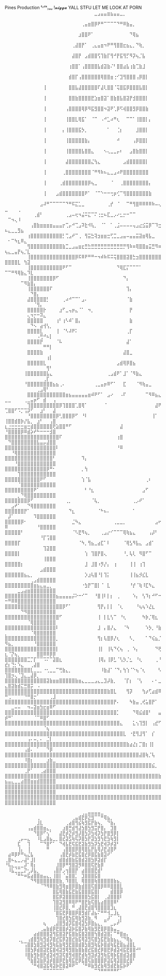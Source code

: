 Pines Production
ᶠᶸᶜᵏᵧₒᵤ !𝓷𝓲𝓰𝓰𝓪
YALL STFU LET ME LOOK AT PORN 
⠀⠀⠀⠀⠀⠀⠀⠀⠀⠀⠀⠀⠀⠀⠀⠀⠀⠀⠀⠀⠀⠀⠀⠀⠀⠀⠀⠀⣀⣠⣤⣤⣶⣦⣤⣤⣀⡀⠀⠀⠀⠀⠀⠀⠀⠀⠀⠀⠀⠀⠀⠀⠀⠀⠀⠀⠀⠀⠀⠀⠀⠀⠀⠀⠀
⠀⠀⠀⠀⠀⠀⠀⠀⠀⠀⠀⠀⠀⠀⠀⠀⠀⠀⠀⠀⠀⠀⠀⠀⢀⣤⣶⣿⡿⠟⠛⠉⠉⠉⠉⠙⠛⠿⣷⣤⡀⠀⠀⠀⠀⠀⠀⠀⠀⠀⠀⠀⠀⠀⠀⠀⠀⠀⠀⠀⠀⠀⠀⠀⠀
⠀⠀⠀⠀⠀⠀⠀⠀⠀⠀⠀⠀⠀⠀⠀⠀⠀⠀⠀⠀⠀⠀⠀⣰⣿⣿⠟⠁⠀⠀⠀⠀⠀⠀⠀⠀⠀⠀⠀⠙⢿⣦⠀⠀⠀⠀⠀⠀⠀⠀⠀⠀⠀⠀⠀⠀⠀⠀⠀⠀⠀⠀⠀⠀⠀
⠀⠀⠀⠀⠀⠀⠀⠀⠀⠀⠀⠀⠀⠀⠀⠀⠀⠀⠀⠀⠀⢀⣼⣿⡟⠁⠀⢀⣄⣤⣶⠲⠟⠛⢻⣿⣿⣖⣦⣄⡀⠙⢷⡀⠀⠀⠀⠀⠀⠀⠀⠀⠀⠀⠀⠀⠀⠀⠀⠀⠀⠀⠀⠀⠀
⠀⠀⠀⠀⠀⠀⠀⠀⠀⠀⠀⠀⠀⠀⠀⠀⠀⠀⠀⠀⠀⣼⣿⡟⠀⣠⣾⣿⣿⢫⢹⣷⡏⢻⠚⡟⣯⢻⡋⠻⡽⢦⡈⣧⠀⠀⠀⠀⠀⠀⠀⠀⠀⠀⠀⠀⠀⠀⠀⠀⠀⠀⠀⠀⠀
⠀⠀⠀⠀⠀⠀⠀⠀⠀⠀⠀⠀⠀⠀⠀⠀⠀⠀⠀⠀⢰⣿⣿⠁⢠⣿⣿⣿⣿⣧⣾⣽⣷⠌⠃⣿⣿⣴⣧⢰⣷⢉⣷⣸⠀⠀⠀⠀⠀⠀⠀⠀⠀⠀⠀⠀⠀⠀⠀⠀⠀⠀⠀⠀⠀
⠀⠀⠀⠀⠀⠀⠀⠀⠀⠀⠀⠀⠀⠀⠀⠀⠀⠀⠀⠀⣾⣿⡏⢠⣿⣿⣿⣿⣿⣿⢿⣿⣿⣶⢐⠊⣹⢻⣿⣿⣿⢠⡿⣿⡇⠀⠀⠀⠀⠀⠀⠀⠀⠀⠀⠀⠀⠀⠀⠀⠀⠀⠀⠀⠀
⠀⠀⠀⠀⠀⠀⠀⠀⠀⠀⠀⠀⢸⠀⠀⠀⠀⠀⠀⠀⣿⣿⣧⣼⣿⣿⣿⣿⣿⠏⣼⢇⣿⣿⠈⢭⣿⣯⡿⣿⣿⣿⣧⣿⡇⠀⠀⠀⠀⠀⠀⠀⠀⠀⠀⠀⠀⠀⠀⠀⠀⠀⠀⠀⠀
⠀⠀⠀⠀⠀⠀⠀⠀⠀⠀⠀⠀⢸⠀⠀⠀⠀⠀⠀⠀⣿⣿⣷⣿⣿⣿⣿⣟⣱⣶⣿⣽⠁⣿⣷⣿⣧⣿⣽⡟⣺⣿⣿⣿⡇⠀⠀⠀⠀⠀⠀⠀⠀⠀⠀⠀⠀⠀⠀⠀⠀⠀⠀⠀⠀
⠀⠀⠀⠀⠀⠀⠀⠀⠀⠀⠀⠀⢸⠀⠀⠀⠀⠀⠀⢠⣿⣿⣿⣿⢿⡿⠻⣯⣻⣿⣿⠲⣽⠟⢁⡿⠫⢾⣿⣿⣻⡿⣿⣿⣷⠀⠀⠀⠀⠀⠀⠀⠀⠀⠀⠀⠀⠀⠀⠀⠀⠀⠀⠀⠀
⠀⠀⠀⠀⠀⠀⠀⠀⠀⠀⠀⠀⢸⠀⠀⠀⠀⠀⠀⢸⣿⣿⣇⢿⣯⠁⠀⠈⠉⠀⠠⠚⣁⠴⠛⢆⠀⠀⠉⠉⠁⢸⣿⣿⡇⡄⠀⠀⠀⠀⠀⠀⠀⠀⠀⠀⠀⠀⠀⠀⠀⠀⠀⠀⠀
⠀⠀⠀⠀⠀⠀⠀⠀⠀⠀⠀⠀⢸⠀⠀⠀⠀⠀⡄⢸⣿⣿⣿⣯⡳⡀⠀⠀⠀⠀⠀⠀⠁⠀⠀⢈⡆⠀⠀⠀⠀⣸⣿⣿⡇⠀⠀⠀⠀⠀⠀⠀⠀⠀⠀⠀⠀⠀⠀⠀⠀⠀⠀⠀⠀
⠀⠀⠀⠀⠀⠀⠀⠀⠀⠀⠀⠀⢸⠀⠀⠀⠀⠀⠀⢸⣿⣿⣿⣿⣿⣷⡄⠀⠀⠀⠀⠀⠀⠀⠀⠚⠀⠀⠀⠀⢠⡿⣿⣿⡇⠀⠀⠀⠀⠀⠀⠀⠀⠀⠀⠀⠀⠀⠀⠀⠀⠀⠀⠀⠀
⠀⠀⠀⠀⠀⠀⠀⠀⠀⠀⠀⠀⢸⠀⠀⠀⠀⠀⠀⢸⣿⣿⣿⣿⣧⣿⣿⣄⠀⠀⠀⠢⢄⣀⣀⡤⠆⠀⠀⣠⣿⣷⣿⣿⡇⠀⠀⠀⠀⠀⠀⠀⠀⠀⠀⠀⠀⠀⠀⠀⠀⠀⠀⠀⠀
⠀⠀⠀⠀⠀⠀⠀⠀⠀⠀⠀⠀⢸⠀⠀⠀⠀⠀⠀⣼⣿⣿⣿⣿⣿⣿⣿⣌⢳⣄⠀⠀⠀⠀⠀⠀⠀⣠⣾⣿⣿⣿⣿⣿⡇⠀⠀⠀⠀⠀⠀⠀⠀⠀⠀⠀⠀⠀⠀⠀⠀⠀⠀⠀⠀
⠀⠀⠀⠀⠀⠀⠀⠀⠀⠀⠀⠀⢸⠀⠀⠀⠀⠀⢀⣿⣿⣿⣿⣿⣿⣿⣿⠈⠛⠻⠷⠦⣄⣀⣠⠴⠟⣿⣿⣿⣿⣿⣿⣿⣿⠀⠀⠀⠀⠀⠀⠀⠀⠀⠀⠀⠀⠀⠀⠀⠀⠀⠀⠀⠀
⠀⠀⠀⠀⠀⠀⠀⠀⠀⠀⠀⠀⢸⠀⠀⠀⠀⢀⣾⣿⣿⣿⣿⣿⣿⣿⡿⢦⣀⠀⠀⠀⠀⠈⠀⠀⢀⣿⣿⣿⣿⣿⣿⣿⣿⡄⠀⠀⠀⠀⠀⠀⠀⠀⠀⠀⠀⠀⠀⠀⠀⠀⠀⠀⠀
⠀⠀⠀⠀⠀⠀⠀⠀⠀⠀⠀⠀⢸⠀⠀⠀⣠⣾⣿⣿⣿⣿⣿⣿⣿⠟⠁⠀⠈⠉⠑⠒⠒⢒⡶⢊⠉⢻⣿⣿⣿⣿⣿⣿⣿⣷⠀⠀⠀⠀⠀⠀⠀⠀⠀⠀⠀⠀⠀⠀⠀⠀⠀⠀⠀
⠀⠀⠀⠀⠀⠀⠀⠀⠀⠀⠀⣠⠼⠛⠉⠉⠉⠉⠉⠙⠛⠯⣍⣁⣀⠀⠀⠀⠀⠀⠀⠀⢀⡞⠀⠈⠀⠀⠉⠛⢻⣿⠿⠿⠿⠿⠷⠤⢄⣀⠀⠀⠀⢀⠀⠀⠀⠀⠀⠀⠀⠀⠀⠀⠀
⠀⠀⠀⠀⠀⠀⠀⠀⠀⢀⣾⠃⠀⠀⠀⠀⠀⠀⠀⢀⣠⠤⢖⠲⣬⠭⣍⠉⠍⢐⣒⠦⣏⣀⡠⠔⣂⡒⠒⠉⠉⠀⠀⠀⠀⠀⠀⠀⠀⠀⠉⠲⢄⠸⠀⠀⠀⠀⠀⠀⠀⠀⠀⠀⠀
⠀⠀⠀⠀⠀⠀⠀⠀⢠⣿⣷⣶⣶⣶⣶⣤⣤⣤⡖⢉⡤⠚⢉⣠⠽⣗⠺⢧⡀⠀⠈⠁⠀⠁⢀⣨⠤⠤⠤⠤⢤⣠⣔⣪⣭⡿⠉⠹⣒⠦⣄⣀⣀⣻⣦⠀⠀⠀⠀⠀⠀⠀⠀⠀⠀
⠀⠀⠀⠀⠀⠀⠀⢰⣿⣿⣿⣿⣿⣿⣿⣿⣿⣿⡃⢉⣠⠞⠉⢀⠀⢻⣭⣓⢽⣲⣶⣶⣒⢋⣉⣀⣠⣤⠤⣤⣤⣭⣽⣶⢿⣧⣀⠀⠀⠀⠂⠉⠳⣆⠿⣄⠀⠀⠀⠀⠀⠀⠀⠀⠀
⠀⠀⠀⠀⠀⠀⠀⢻⣿⣿⣿⣿⣿⣿⣿⣿⣿⣿⣷⣉⣀⣠⣤⣶⣖⣛⣓⣛⣛⣛⣛⣛⣛⣛⣛⣛⣛⡛⢻⠷⠶⢿⣿⣿⣶⣭⣛⠻⠶⢦⣄⣀⣤⡟⢦⡈⣇⠀⠀⠀⠀⠀⠀⠀⠀
⠀⠀⠀⠀⠀⠀⠀⢸⣿⣿⣿⣿⣿⣿⣿⣿⣿⣿⣿⣿⣿⣿⡿⠯⠿⠟⠛⠛⠒⠲⠾⠷⠯⠭⢭⣿⣿⣿⣽⣿⣓⣲⣿⣿⣿⣿⣿⣿⣿⣿⣿⣿⣿⣇⠀⢳⣽⠀⠀⠀⠀⠀⠀⠀⠀
⠀⠀⠀⠀⠀⠀⠀⢸⣿⣿⣿⣿⣿⣿⣿⣿⣿⣿⠟⠋⠉⠀⠀⠀⠀⠀⠀⠀⠀⠀⠀⠀⠀⠀⠀⠙⢿⣏⡍⠉⠉⠉⠁⠀⠀⠀⠀⠀⠀⠉⠉⠛⠻⢿⣷⣄⠹⣇⠀⠀⠀⠀⠀⠀⠀
⠀⠀⠀⠀⠀⠀⠀⢸⣿⣿⣿⣿⣿⣿⣿⡿⠋⠀⠀⠀⠀⠀⠀⠀⠀⠀⠀⠀⠀⠀⠀⠀⠀⠀⠀⠀⠀⠙⡄⠀⠀⠀⠀⠀⠀⠀⠀⠀⠀⠀⠀⠀⠀⠀⠉⠻⣷⣿⡄⠀⠀⠀⠀⠀⠀
⠀⠀⠀⠀⠀⠀⠀⢸⣿⣿⣿⣿⣿⣿⠏⠀⠀⠀⠀⠀⠀⠀⠀⠀⠀⠀⠀⠀⠀⠀⠀⠀⠀⠀⠀⠀⠀⠀⢹⡄⠀⠀⠀⠀⠀⠀⠀⠀⠀⠀⠀⠀⠀⠀⠀⠀⠀⠙⣿⡄⠀⠀⠀⠀⠀
⠀⠀⠀⠀⠀⠀⠀⣼⣿⣿⣿⣿⣿⡃⠀⠀⠀⠀⢀⠴⠚⠉⠉⠁⣠⠄⠀⠀⠀⠀⠀⠀⠀⠀⠀⠀⠀⠀⠈⣷⠀⠀⠀⠀⠀⠀⠀⠀⠀⠀⠀⠀⠀⠀⠀⠀⠀⠀⠈⢻⡄⠀⠀⠀⠀
⠀⠀⠀⠀⠀⠀⠀⣿⣿⣿⣿⣿⡗⠀⠀⠀⠀⣰⠋⣀⢤⡶⣄⠈⠁⠀⠲⡀⠀⠀⠀⠀⠀⠀⠀⠀⠀⠀⠀⡟⠀⠀⠀⠀⠀⠀⠀⠀⠀⠀⠀⠀⠀⠀⠀⠀⢄⠲⡒⠒⠽⣄⠀⠀⠀
⠀⠀⠀⠀⠀⠀⠀⣿⣿⣿⣿⣿⠀⠀⠀⠀⢰⠃⢰⠣⠾⠁⣿⡄⠀⠀⠀⠀⠀⠀⠀⠀⠀⠀⠀⠀⠀⠀⠀⣷⠀⠀⠀⠀⠀⠀⠀⠀⠀⠀⠀⠀⠀⠀⠀⠀⠀⠙⠢⠀⣴⢺⢣⡀⠀
⠀⠀⠀⠀⠀⠀⠀⣿⣿⣿⣿⣇⠀⠀⠀⠀⢸⠀⠈⠣⠼⠟⠅⠀⠀⠀⠀⠀⠀⠀⠀⠀⠀⠀⠀⠀⠀⠀⢀⡏⠀⠀⠀⠀⠀⠀⠀⠀⠀⠀⠀⠀⠀⠀⠀⠀⠀⠀⠀⠠⢛⠚⠦⡇⠀
⠀⠀⠀⠀⠀⠀⠀⣿⣿⣿⣿⡟⠀⠀⠀⠀⠈⠧⠀⠀⠀⠀⠀⠀⠀⠀⠀⠀⠀⠀⠀⠀⠀⠀⠀⠀⠀⠀⣼⠁⠀⠀⠀⠀⠀⠀⠀⠀⠀⠀⠀⠀⠀⠀⠀⠀⠀⠀⠀⠀⠀⠛⠛⡇⠀
⠀⠀⠀⠀⠀⠀⠀⣿⣿⣿⣿⣷⠀⠀⠀⠀⠀⠀⠀⠀⠀⠀⠀⠀⠀⠀⠀⠀⠀⠀⠀⠀⠀⠀⠀⠀⠀⣼⣿⣀⠀⠀⠀⠀⠀⠀⠀⠀⠀⠀⠀⠀⠀⠀⠀⠀⠀⠀⠀⠀⠀⠀⢰⡇⠀
⠀⠀⠀⠀⠀⠀⠀⣿⣿⣿⣿⣿⣇⠀⠀⠀⠀⠀⠀⠀⠀⠀⠀⠀⠀⠀⠀⠀⠀⠀⠀⠀⠀⠀⠀⣠⣾⢿⡿⣿⣦⠀⠀⠀⠀⠀⠀⠀⠀⠀⠀⠀⠀⠀⠀⠀⠀⠀⠀⠀⠀⠀⢻⠃⠀
⠀⠀⠀⠀⠀⠀⢸⣿⣿⣿⣿⣿⣿⣧⣄⠀⠀⠀⠀⠀⠀⠀⠀⠀⠀⠀⠀⠀⠀⠀⠀⠀⢀⣠⣾⠟⠁⣸⠁⠈⠻⣷⣄⠀⠀⠀⠀⠀⠀⠀⠀⠀⠀⠀⠀⠀⠀⠀⠀⠀⠀⢀⡏⠀⠀
⠀⠀⠀⠀⠀⠀⠘⣿⣿⣿⣿⣿⣿⣿⣿⣦⣦⢀⠄⠀⠀⠀⠀⠀⠀⠀⠀⠀⢀⣀⣤⡶⠿⠋⠁⠀⠀⣏⠀⠀⠀⠈⠻⢷⣤⣀⠀⠀⠀⠀⠀⠀⠀⠀⠀⠀⠀⠀⠀⢀⣠⢿⠃⠀⠀
⠀⠀⠀⠀⠀⠀⠀⣿⣿⣿⣿⣿⣿⣿⣿⣿⣿⣿⣿⣶⣦⣤⣤⣤⣤⣤⣶⠾⠟⠋⠁⠀⣠⠔⠀⠀⠠⠏⠀⠀⠀⠀⠀⠀⠉⠻⠿⣦⣄⣀⣀⠀⠀⠀⠀⢀⣀⣤⡶⠋⠀⣾⠀⠀⢠
⠀⠀⠀⠀⠀⠀⠀⢹⣿⣿⣿⣿⣿⣿⣿⣿⣿⡿⢹⣿⣿⣿⢁⣿⢿⠁⠀⠀⠀⠀⠀⠈⠀⠀⠀⠀⠀⠀⠀⠀⠀⠀⠀⠀⠀⠀⠀⣼⠟⢉⣿⣿⠋⠩⡉⢩⡽⠋⠀⠀⣰⠃⠀⠀⣼
⠀⠀⠀⠀⠀⠀⠀⠘⣿⣿⣿⣿⣿⣿⣿⣿⡿⢃⣿⣿⣿⡿⠋⠀⠘⠇⠀⠀⠀⠀⠀⠀⠀⠀⠀⠀⠀⠀⠀⠀⠀⠀⠀⠀⠀⠀⢸⠁⠀⢸⣿⣿⣾⣿⡷⡜⣧⡀⠀⣰⠃⠀⠀⢠⣿
⣆⣐⣒⣒⣒⣒⣶⣒⣾⣿⣿⣿⣿⣿⣿⢟⣵⣿⣿⠛⠋⠀⠀⠀⠀⠀⠀⠀⠀⠀⠀⠀⠀⠀⠀⠀⣼⠀⠀⠀⠀⠀⠀⠀⠀⠀⠀⠀⠀⠘⣿⣿⣿⣿⡿⠿⣾⡵⠞⠓⠒⠒⠒⣺⣿
⣿⣿⣿⣿⣿⣿⣿⣿⣿⣿⣿⣿⣿⣿⣿⣿⣿⠏⠀⠀⠀⠀⠀⠀⠀⠀⠀⠀⠀⠀⠀⠀⠀⠀⠀⢰⣿⠀⠀⠀⠀⠀⠀⠀⠀⠀⠀⠀⠀⠀⠙⣿⣿⣿⣿⣿⣿⣿⣿⣧⣤⡤⣼⣿⣿
⣿⣿⣿⣿⣿⣿⣿⣿⣿⣿⣿⣿⣿⣿⣿⣿⠇⠀⠀⠀⠀⠀⠀⠀⠀⠀⠀⠀⠀⠀⠀⠀⠀⠀⠀⠘⠿⠀⠀⠀⠀⠀⠀⠀⠀⠀⠀⠀⠀⠀⠀⠘⢿⣿⣿⣿⣿⣿⣿⣿⣿⣿⣿⣿⣿
⣿⣿⣿⣿⣿⣿⣿⣿⣿⣿⣿⣿⣿⣿⣿⠃⠀⠀⠀⠀⠀⠀⠀⠀⠹⡄⠀⠀⠀⠀⠀⠀⠀⠀⠀⠀⠀⠀⠀⠀⠀⠀⠀⠀⠀⠀⠀⠀⠀⠀⠀⠀⠘⣿⣿⣿⣿⣿⣿⣿⣿⣿⣿⣿⣿
⣿⣿⣿⣿⣿⣿⣿⣿⣿⣿⣿⣿⣿⡿⠛⠂⠀⠀⠀⠀⠀⠀⠀⠀⡀⢳⠀⠀⠀⠀⠀⠀⠀⠀⠀⠀⠀⠀⠀⠀⠀⠀⠀⠀⠀⠀⠀⠀⠀⠀⠀⠀⠀⢹⣿⣿⣿⣿⣿⣿⣿⣿⣿⣿⣿
⣿⣿⣿⣿⣿⣿⣿⣿⣿⣿⣿⠟⠋⠀⠀⠀⠀⠀⠀⠀⠀⠀⠀⠀⢱⠈⣧⠀⠀⠀⠀⠀⠀⠀⠀⠀⠀⠀⠀⠀⠀⠀⠀⠀⢀⠆⠀⠀⠀⠀⠀⠀⠀⠈⣿⣿⣿⣿⣿⣿⣿⣿⣿⣿⣿
⣿⣿⣿⣿⣿⣿⣿⣿⣿⠟⠁⠀⠀⠀⠀⠀⠀⠀⠀⠀⠀⠀⠀⠀⠀⠃⠘⣆⠀⠀⠀⠀⠀⠀⠀⠀⠀⠀⠀⠀⠀⠀⠀⣠⠋⠀⠀⠀⠀⠀⠀⠀⠀⡀⠙⢿⣿⣿⣿⣿⣿⣿⣿⣿⣿
⣿⣿⣿⣿⣿⣿⣿⡿⠋⠀⠀⠀⠀⠀⠀⠀⠀⠀⠀⢀⡀⠀⠀⠀⠀⠀⠀⠈⢧⡀⠀⠀⠀⠀⠀⠀⠀⠀⠀⠀⢀⡠⠞⠁⠀⠀⠀⠀⠀⠀⠀⣠⠞⠁⠀⠀⠙⢿⣿⣿⣿⣿⣿⣿⣿
⣿⣿⣿⣿⣿⣿⡟⠁⠀⠀⠀⠀⠀⠀⠀⠀⠀⠀⠀⠀⠙⣆⠀⠀⠀⠀⠀⠀⠀⠈⠓⠦⠄⠀⠀⠀⠀⠀⠀⠀⠁⠀⠀⠀⠀⠀⠀⠀⠀⠀⡼⠁⠀⠀⠀⠀⠀⠀⠹⣿⣿⣿⣿⣿⣿
⣿⣿⣿⣿⣿⡿⠂⠀⠀⠀⠀⠀⠀⠀⠀⠀⠀⠀⠀⠀⠀⣈⠳⣄⠀⠀⠀⠀⠀⠀⠀⠀⠀⠀⢀⣀⣀⡀⠀⠀⠀⠀⠀⠀⠀⠀⠀⣠⠖⠿⠀⠀⠀⠀⠀⠀⠀⠀⠀⠘⣿⣿⣿⣿⣿
⣿⣿⣿⣿⣿⠃⠀⠀⠀⠀⠀⠀⠀⠀⠀⠀⠀⠀⠀⠀⠀⠈⠣⣟⠻⢦⡀⠀⠀⠀⢀⣠⡔⠊⠉⠉⠉⢿⢷⣦⣄⠀⠀⠀⠀⢠⡼⠃⠀⠀⠀⠀⠀⠀⠀⠀⠀⠀⠀⠀⠘⡏⢩⣿⣿
⣿⣿⣿⣿⡏⠀⠀⠀⠀⠀⠀⠀⠀⠀⠀⠀⠀⠀⠀⠀⠀⠀⠀⠈⠳⡀⢻⣦⣀⣴⣏⠁⠇⠀⠀⠀⠀⠈⢿⣣⠻⣧⣄⠀⣠⣾⠁⠀⠀⠀⠀⠀⠀⠀⠀⠀⠀⠀⠀⠀⠀⢹⣽⣿⣿
⣿⣿⣿⣿⡇⠀⠀⠀⠀⠀⠀⠀⠀⠀⠀⠀⠀⠀⠀⠀⠀⠀⠀⠀⠀⢱⠀⢹⣿⡟⣿⢄⠀⠀⠀⠀⠀⠘⡀⢧⢇⠀⠻⣿⠋⠉⠀⠀⠀⠀⠀⠀⠀⠀⠀⠀⠀⠀⠀⠀⠀⢸⣿⣿⣿
⣿⣿⣿⣿⣿⡆⠀⠀⠀⠀⠀⠀⠀⠀⠀⠀⠀⠀⠀⠀⠀⠀⠀⠀⠀⣸⠀⣸⣿⠰⡻⡜⡄⠀⢰⠀⠀⠀⠀⢸⢸⠀⢰⢹⠀⠀⠀⠀⠀⠀⠀⠀⠀⠀⠀⠀⠀⠀⠀⠀⣠⣾⣿⣿⣿
⣿⣿⣿⣿⣿⣿⣦⣄⡀⠀⠀⠀⠀⠀⠀⠀⠀⠀⠀⠀⠀⠀⠀⠀⠀⡱⣰⢧⣿⠘⡇⢹⡅⠀⠀⠀⠀⠀⠀⢸⢸⣦⡺⣎⣇⠀⠀⠀⠀⠀⠀⠀⠀⠀⠀⠀⠀⢀⣠⣾⣿⣿⣿⣿⣿
⣿⣿⣿⣿⣿⣿⣿⣿⣿⣶⣦⣄⣤⣀⡀⠀⠀⠀⠀⠀⠀⠀⠀⠀⠐⣳⡟⠉⣿⡇⠈⠀⣇⠀⠀⠀⠀⠀⠀⠘⡞⠈⢷⠸⣏⠳⣄⠀⠀⠀⠀⠀⠀⣀⣠⣴⣶⣿⣿⣿⣿⣿⣿⣿⣿
⣿⣿⣿⣿⣿⣿⣿⣿⣿⣿⣿⣿⣿⣿⣿⣿⣦⣤⣤⣤⣤⡬⠕⠒⠊⠉⠀⠀⠘⣿⢸⠇⡇⡆⠀⢀⠀⠀⠀⠀⠱⡄⠀⢣⠹⡆⠚⠋⠒⠒⠛⠿⠿⣿⣿⣿⣿⣿⣿⣿⣿⣿⣿⣿⣿
⣿⣿⣿⣿⣿⣿⣿⣿⣿⣿⣿⣿⣿⣿⣿⣿⣿⣿⡿⠋⠁⠀⠀⠀⠀⠀⠀⠀⠀⢻⡟⡄⡇⡇⠀⠈⢆⠀⠀⠀⠀⠘⢦⢦⠱⣜⣆⠀⠀⠀⠀⠀⠀⠀⠙⠻⣿⣿⣿⣿⣿⣿⣿⣿⣿
⣿⣿⣿⣿⣿⣿⣿⣿⣿⣿⣿⣿⣿⣿⣿⣿⣿⠋⠀⠀⠀⠀⠀⠀⠀⠀⠀⠀⠀⢸⠀⡇⣇⢣⠉⠀⠘⢆⠀⠀⠀⠀⠀⠳⡷⡈⢿⣆⠀⠀⠀⠀⠀⠀⠀⠀⠈⢿⣿⣿⣿⣿⣿⣿⣿
⣿⣿⣿⣿⣿⣿⣿⣿⣿⣿⣿⣿⣿⣿⣿⣿⠇⠀⠀⠀⠀⠀⠀⠀⠀⠀⠀⠀⠀⣸⠀⡄⣿⡜⣄⠀⠀⠈⠳⠀⠀⠀⠀⠀⠱⡳⡀⠘⣷⡀⠀⠀⠀⠀⠀⠀⠀⠈⢿⣿⣿⣿⣿⣿⣿
⣿⣿⣿⣿⣿⣿⣿⣿⣿⣿⣿⣿⣿⣿⣿⣿⡀⠀⠀⠀⠀⠀⠀⠀⠀⠀⠀⠀⠀⢻⡆⢧⣿⡿⡜⢆⠀⠀⠀⠣⡀⠀⠀⠀⠁⠙⢮⣦⡈⠻⣦⡀⠀⠀⠀⠀⠀⠀⠘⣿⣿⣿⣿⣿⣿
⣿⣿⣿⣿⣿⣿⣿⣿⣿⣿⣿⣿⣿⣿⣿⣿⡇⠀⠀⠀⠀⠀⠀⠀⠀⠀⠀⠀⠀⢸⡇⠀⢸⢧⠙⢎⢦⠀⢀⠀⠱⡄⠀⠀⠀⠀⠀⠙⢟⣆⠈⡝⢦⡀⠀⠀⠀⠀⠀⣿⣿⠿⠿⡿⡿
⣿⣿⣿⣿⣿⣿⣿⣉⡉⡏⠉⠉⠩⠍⠉⣽⣿⣆⠀⠀⠀⠀⠀⠀⠀⠀⠀⠀⠀⢸⢿⡄⢸⡿⣃⠈⢣⡳⡈⣂⠀⠘⢆⠀⠀⠀⠀⢀⠘⣞⡆⢙⡂⠱⣄⠀⠀⢀⣼⣿⠀⠀⠀⠀⠀
⣿⣿⣿⣿⣿⣿⣿⣿⣇⣀⣀⡀⠐⢂⣀⣀⠉⢛⣷⣄⡀⠀⠀⠀⠀⠀⠀⠀⠀⠀⠸⣷⣼⠁⠈⠙⡄⢳⢱⠈⠑⢦⠈⢆⠀⠀⠀⠀⠣⢹⣿⡲⢄⠈⣹⣄⣀⣼⡿⡀⠀⠀⠀⠀⠀
⣿⣿⣿⣿⣿⣿⣿⣿⣿⣿⣿⣿⣿⣽⣷⣶⣶⣿⣿⣿⣿⣿⣷⣶⣄⣀⣀⣀⣠⣄⣀⣹⡼⣷⡀⠀⠀⠈⡏⡆⠀⠈⢣⠀⠀⠀⠄⠂⣀⣄⣿⣽⣷⣾⣍⣛⣿⡭⠀⠠⠀⠀⠀⠀⠀
⣿⣿⣿⣿⣿⣿⣿⣿⣿⣿⣿⣿⣿⣿⣿⣿⣿⣿⣿⣿⣿⣿⣿⣿⣿⣿⣿⣿⣿⣿⣿⣿⣷⣿⣇⠀⠀⠀⢻⡽⠀⠀⠀⢳⡴⢋⣴⣾⠿⠛⢉⠉⠉⠉⠉⠙⠛⣿⡒⠁⠀⠀⠀⢀⣸
⣿⣿⣿⣿⣿⣿⣿⣿⣿⣿⣿⣿⣿⣿⣿⣿⣿⣿⣿⣿⣿⣿⣿⣿⣿⣿⣿⣿⣿⣿⣿⣿⣿⣿⡟⠄⠀⠀⠀⠳⣷⣤⢀⢞⣥⣿⡟⠁⠀⠀⠀⣀⠤⠤⠀⠀⠲⠤⣽⣶⣳⣖⣶⠿⠋
⣿⣿⣿⣿⣿⣿⣿⣿⣿⣿⣿⣿⣿⣿⣿⣿⣿⣿⣿⣿⣿⣿⣿⣿⣿⣿⣿⣿⣿⣿⣿⣿⣿⣿⣿⡁⠀⠀⠀⠀⠙⢿⣮⣾⣿⠃⠀⠀⣤⡾⠛⠁⠀⠀⠀⠀⠀⠀⠈⠉⠿⣿⠋⠀⠀
⣿⣿⣿⣿⣿⣿⣿⣿⣿⣿⣿⣿⣿⣿⣿⣿⣿⣿⣿⣿⣿⣿⣿⣿⣿⣿⣿⣿⣿⣿⣿⣿⣿⣿⣿⣿⣄⠀⠀⠀⣅⢢⢹⣻⡇⠀⢠⣞⠋⠀⠀⠀⠀⠀⠀⠀⠀⠀⠀⠀⠀⠈⢦⠀⠀
⣿⣿⣿⣿⣿⣿⣿⣿⣿⣿⣿⣿⣿⣿⣿⣿⣿⣿⣿⣿⣿⣿⣿⣿⣿⣿⣿⣿⣿⣿⣿⣿⣿⣿⣿⣿⣿⣇⠀⠐⣟⢻⣸⢻⠁⠀⡎⠀⠀⠀⠀⠀⠀⠀⠀⠀⢠⠄⠤⡀⠄⠀⣈⡇⠀
⣿⣿⣿⣿⣿⣿⣿⣿⣿⣿⣿⣿⣿⣿⣿⣿⣿⣿⣿⣿⣿⣿⣿⣿⣿⣿⣿⣿⣿⣿⣿⣿⣿⣿⣿⣿⣿⣿⣷⣴⣜⡆⡉⣿⡆⢸⡇⠀⠀⠀⠀⠀⠀⠀⠀⢠⣾⠄⠀⠁⠀⠀⠙⡿⠀
⣿⣿⣿⣿⣿⣿⣿⣿⣿⣿⣿⣿⣿⣿⣿⣿⣿⣿⣿⣿⣿⣿⣿⣿⣿⣿⣿⣿⣿⣿⣿⣿⣿⣿⣿⣿⣿⣿⣿⣿⣿⣿⣼⣿⢷⡈⢧⠀⠀⠀⠀⠀⠀⠀⠀⠸⣿⡆⠀⠀⠀⠀⣰⣷⣀
⣿⣿⣿⣿⣿⣿⣿⣿⣿⣿⣿⣿⣿⣿⣿⣿⣿⣿⣿⣿⣿⣿⣿⣿⣿⣿⣿⣿⣿⣿⣿⣿⣿⣿⣿⣿⣿⣿⣿⣿⣿⣿⣿⣿⣿⣿⣮⡀⠀⠀⠀⠀⠀⠀⠀⢀⡟⠁⠀⠀⢀⣴⣿⣿⣿
⣿⣿⣿⣿⣿⣿⣿⣿⣿⣿⣿⣿⣿⣿⣿⣿⣿⣿⣿⣿⣿⣿⣿⣿⣿⣿⣿⣿⣿⣿⣿⣿⣿⣿⣿⣿⣿⣿⣿⣿⣿⣿⣿⣿⣿⣿⣿⣿⣷⣦⣤⣄⣀⣀⣴⣿⣿⣶⣶⣾⣿⣿⣿⣿⣿
⣿⣿⣿⣿⣿⣿⣿⣿⣿⣿⣿⣿⣿⣿⣿⣿⣿⣿⣿⣿⣿⣿⣿⣿⣿⣿⣿⣿⣿⣿⣿⣿⣿⣿⣿⣿⣿⣿⣿⣿⣿⣿⣿⣿⣿⣿⣿⣿⣿⣿⣿⣿⣿⣿⣿⣿⣿⣿⣿⣿⣿⣿⣿⣿⣿
⣿⣿⣿⣿⣿⣿⣿⣿⣿⣿⣿⣿⣿⣿⣿⣿⣿⣿⣿⣿⣿⣿⣿⣿⣿⣿⣿⣿⣿⣿⣿⣿⣿⣿⣿⣿⣿⣿⣿⣿⣿⣿⣿⣿⣿⣿⣿⣿⣿⣿⣿⣿⣿⣿⣿⣿⣿⣿⣿⣿⣿⣿⣿⣿⣿



⠀⠀⠀⠀⠀⠀⠀⠀⠀⠀⠀⠀⠀⠀⠀⠀⠀⠀⠀⠀⠀⠀⠀⠀⢀⣀⣤⣤⣤⣤⣀⠀⠀⠀⠀⠀⠀⠀⠀⠀⠀⠀⠀
⠀⠀⠀⠀⠀⠀⠀⠀⠀⠀⢀⠀⠀⠀⠀⠀⠀⠀⠀⠀⠀⢀⣤⣾⣟⡿⣝⣻⠉⠉⠛⢿⣦⡀⠀⠀⠀⠀⠀⠀⠀⠀⠀
⠀⠀⠀⠀⠀⠀⠀⠀⠀⠀⣸⣇⠀⠀⠀⠀⠀⠀⠀⢀⣴⣿⢻⣮⢷⣻⣯⡟⣷⢦⡀⠀⠙⣷⡄⠀⠀⠀⠀⠀⠀⠀⠀
⠀⠀⠀⠀⠀⠀⠀⢠⣤⣾⣿⣿⣶⣄⡀⠀⠀⠀⣰⣿⣛⣾⢻⣼⣳⣿⣳⣻⣭⡟⣿⡄⠀⣹⣿⠀⠀⠀⠀⠀⠀⠀⠀
⠀⠀⠀⠀⠀⠀⠀⠀⠀⠙⣿⡿⠋⢢⠁⠀⠀⣼⣟⡾⣝⡾⣻⡼⣿⣳⡽⣳⢾⡽⣳⡟⣿⣻⡿⡇⠀⠀⠀⠀⠀⠀⠀
⠀⠀⠀⠀⢀⡤⠤⣄⠀⠀⠸⣇⣠⣿⣦⣀⡀⣿⣞⣽⣫⢷⢯⡽⣿⣳⡟⣽⣳⣻⢳⣟⣳⢷⣻⡇⠀⠀⠀⠀⠀⠀⠀
⠀⠀⠀⠀⣏⠀⠀⢹⠀⠀⠀⠉⠙⣿⠋⠁⠀⠙⢾⣧⣟⢯⣯⣟⣽⣷⣻⣳⡽⣳⣟⢾⡽⡾⣽⠃⠀⠀⠀⠀⠀⠀⠀
⠀⠀⠀⠀⢸⡄⠀⢸⠀⠀⠀⠀⠀⠛⠀⠀⠀⠀⢠⣿⣿⣿⡿⣿⢿⣿⣧⡟⣧⢿⡼⣟⣼⣿⠟⠀⠀⠀⠀⠀⠀⠀⠀
⠀⣴⠿⡿⠟⠛⢦⣌⣧⠀⠀⠀⠀⠀⠀⠀⠀⢠⣿⣟⡾⣷⣟⣯⣿⣞⡿⣿⣯⣷⣿⣽⠞⠁⠀⠀⠀⠀⠀⠀⠀⠀⠀
⢀⣿⠦⣄⣀⡠⣼⠃⣸⡇⠀⠀⠀⠀⠀⠀⠀⣾⣿⣾⣿⣷⣯⣿⣾⣽⣿⣳⡿⣽⣾⡏⠀⠀⠀⠀⠀⠀⠀⠀⠀⠀⠀
⠘⢧⣄⣀⣀⣀⡼⠁⢿⡆⠀⠀⠀⠀⠀⠀⣸⣿⡿⠛⣻⣿⣽⡻⠿⣿⣿⢯⣟⣷⡿⠀⠀⠀⠀⠀⠀⠀⠀⠀⠀⠀⠀
⠀⠸⣧⣈⣉⣀⡝⢂⡼⣧⡀⠀⠀⠀⠀⢠⣿⡟⡠⢲⣿⣿⡟⠀⣴⣿⣿⣿⣟⣾⠃⠀⠀⠀⠀⠀⠀⠀⠀⠀⠀⠀⠀
⠀⠀⠀⠈⠛⠓⠶⣯⣴⣿⣿⣶⣤⣄⡀⢸⣿⡇⠈⣬⣿⣿⡁⠀⣹⣿⣿⣿⣯⣿⠀⠀⠀⠀⠀⠀⠀⠀⠀⠀⠀⠀⠀
⠀⠀⠀⠀⠀⠀⠀⠀⠙⠻⣿⣿⣿⣿⣿⣿⣿⣷⡀⠹⣿⣿⣇⠀⢿⣿⣿⣿⢷⣿⣿⣿⣿⣿⣷⣦⡀⠀⠀⠀⠀⠀⠀
⠀⠀⠀⠀⠀⠀⠀⠀⠀⠀⠀⠈⠙⠻⠿⣿⣷⣻⢿⣶⣿⡿⣿⣷⣾⣿⣿⢯⣿⣿⡿⠿⠿⣿⣿⣿⣇⠀⠀⠀⠀⠀⠀
⠀⠀⠀⠀⠀⠀⠀⠀⠀⠀⠀⠀⠀⠀⠀⣿⣯⢿⣿⣷⣯⣟⣷⣯⣿⣿⣿⣯⣿⡇⠀⠀⠀⣾⣿⣿⡿⠀⠀⠀⠀⠀⠀
⠀⠀⠀⠀⠀⠀⠀⠀⠀⠀⠀⠀⠀⠀⠀⣿⣯⡿⣽⣿⣿⣿⣿⣿⣿⣿⣳⣯⣿⡇⠀⢀⣼⣿⣿⣿⠇⠀⠀⠀⠀⠀⠀
⠀⠀⠀⠀⠀⠀⠀⠀⠀⠀⠀⠀⠀⠀⠀⢹⣿⣽⣻⣿⠿⢿⠟⠛⣿⣟⣷⢯⣿⣧⣴⣿⣿⣿⠿⠃⠀⠀⠀⠀⠀⠀⠀
⠀⠀⠀⠀⠀⠀⠀⠀⠀⠀⠀⠀⠀⠀⠀⢸⣿⣞⡿⣿⡀⠛⢀⣼⣿⣟⣾⣿⢻⣿⣿⣿⣿⣹⣆⠀⠀⠀⠀⠀⠀⠀⠀
⠀⠀⠀⠀⠀⠀⠀⠀⠀⠀⠀⠀⠀⠀⠀⠈⣿⣯⣟⡿⣿⣿⡿⣿⣻⣾⡏⣼⣦⠍⠛⠛⢺⣀⣸⣆⠀⠀⠀⠀⠀⠀⠀
⠀⠀⠀⠀⠀⠀⠀⠀⠀⠀⠀⠀⠀⠀⠀⠀⢹⣿⣞⣿⣳⣯⢿⣷⣻⣽⣷⡀⠻⠀⠀⣀⡼⠁⠀⢈⡇⠀⠀⠀⠀⠀⠀
⠀⠀⠀⠀⠀⠀⠀⠀⠀⠀⠀⠀⢦⠀⠀⢀⣼⣿⣻⣾⡽⣯⣿⢾⣽⣳⡿⣿⣦⣄⡀⠉⠀⣀⡤⠞⠁⠀⠀⠀⠀⠀⠀
⠀⠀⠀⠀⠀⠀⠀⠀⠀⠀⠀⢀⣤⣷⣾⡿⣟⣿⣿⡾⣽⡷⣯⣿⡽⣷⢿⣷⣻⣟⣿⡿⣿⣷⣤⣀⠀⠀⠀⠀⠀⠀⠀
⠀⠀⠀⠀⠀⠀⠀⠀⠀⣴⣾⣿⣿⣿⣽⢻⣯⣿⣽⡟⣯⣿⣷⣯⣿⣽⣿⣿⢳⣿⣾⣽⣿⡅⠉⠛⣿⣶⡄⠀⠀⠀⠀
⠀⠀⠀⠀⢀⡀⠀⢠⣾⣿⣻⢷⣻⣾⡽⣿⣞⣯⡿⣽⣿⣞⣷⣯⢿⣽⣻⢯⣿⣳⣯⣟⣷⣷⣦⣄⡈⠙⢿⣦⠀⠀⠀
⠀⠀⠀⠀⠀⠉⢩⣿⣿⣳⣿⣻⣽⢾⣻⢷⣯⣷⢿⣻⣟⣿⣿⣾⣿⣳⣿⣻⢷⣯⡷⣿⣾⢷⣯⣟⣿⣦⣼⣿⣇⠀⠀
⠀⠀⠀⠀⠀⠀⢸⣿⣳⡿⣾⣿⣽⣟⣯⣿⢾⣽⣻⢿⣻⣿⣷⣿⣷⣿⣞⣯⣿⣞⡿⣿⣟⡿⣾⣽⢾⣯⣟⣿⣿⠚⠃
⠀⠀⠀⠀⠀⠀⠸⣿⣷⣻⡷⣿⣟⣾⣽⢾⣻⣽⢯⣿⣻⢾⣿⣟⣾⢷⣻⣽⡾⣽⣻⢷⣯⢿⡷⣯⣿⣾⣽⣾⣿⠀⠀
⠀⠀⠀⠀⠀⠀⠀⠙⣷⣿⣽⣷⡿⣽⡾⣿⣿⡿⣟⣷⢿⣯⣟⡿⣯⣿⢯⣷⣿⣿⣿⡿⣽⣯⢿⣽⣿⣿⣞⣿⠃⠀⠀
⠀⠀⠀⠀⠀⠀⠀⠀⠈⠛⢾⣿⣽⣯⢿⣽⡷⣟⣿⣽⠿⠟⠉⠀⠈⠛⠿⣷⣻⣞⣷⢿⣻⣾⣟⣷⣯⡷⠟⠁⠀⠀⠀
⠀⠀⠀⠀⠀⠀⠀⠀⠀⠀⠀⠀⠉⠉⠉⠉⠉⠉⠁⠀⠀⠀⠀⠀⠀⠀⠀⠀⠉⠙⠛⠛⠛⠛⠛⠋⠁⠀⠀⠀⠀⠀⠀
